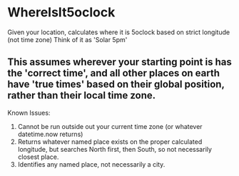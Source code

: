 # WhereIsIt5oclock
Given your location, calculates where it is 5oclock based on strict longitude (not time zone)
Think of it as 'Solar 5pm'

## This assumes wherever your starting point is has the 'correct time', and all other places on earth have 'true times' based on their global position, rather than their local time zone. 

Known Issues:
1. Cannot be run outside out your current time zone (or whatever datetime.now returns)
2. Returns whatever named place exists on the proper calculated longitude, but searches North first, then South, so not necessarily closest place. 
3. Identifies any named place, not necessarily a city. 
